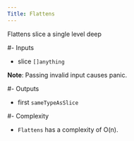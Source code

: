 ```yaml
---
Title: Flattens
---
```


Flattens slice a single level deep

#- Inputs
- slice `[]anything`

**Note**: Passing invalid input causes panic.

#- Outputs
- first `sameTypeAsSlice`

#- Complexity
- `Flattens` has a complexity of O(n).

